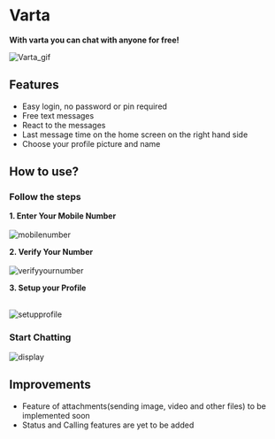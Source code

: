 # Varta

**With varta you can chat with anyone for free!** 

![Varta_gif](https://user-images.githubusercontent.com/97940574/178461798-cb69a78b-6930-4c48-b777-7e816f98fa95.gif)

## Features
- Easy login, no password or pin required
- Free text messages 
- React to the messages
- Last message time on the home screen on the right hand side
- Choose your profile picture and name

## How to use?
### Follow the steps

**1. Enter Your Mobile Number**
<br/><br/>
![mobilenumber](https://user-images.githubusercontent.com/97940574/178466969-9e88469a-8653-4feb-9205-8606cbd18820.png)
<br/>

**2. Verify Your Number**
<br/><br/>
![verifyyournumber](https://user-images.githubusercontent.com/97940574/178467910-b4788221-0312-4191-8a34-2c1518ba5397.png)
<br/>

**3. Setup your Profile**
<br/><br/>

![setupprofile](https://user-images.githubusercontent.com/97940574/178468219-fd27c6e7-9c90-4337-a34f-d53791f9d906.png)
<br/>

### Start Chatting

![display](https://user-images.githubusercontent.com/97940574/178468620-70bd4012-1ab4-461e-beaf-f9ea2d52f25f.png)




## Improvements
- Feature of attachments(sending image, video and other files) to be implemented soon
- Status and Calling features are yet to be added
